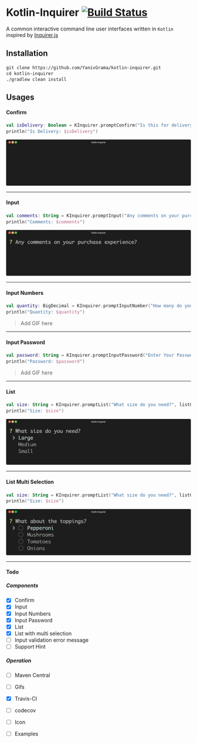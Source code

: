 # Kotlin-Inquirer [![Build Status](https://travis-ci.org/YanivGrama/kotlin-inquirer.svg?branch=master)](https://travis-ci.org/YanivGrama/kotlin-inquirer)

 A common interactive command line user interfaces written in `Kotlin` inspired by [Inquirer.js](https://github.com/SBoudrias/Inquirer.js "Inquirer.js")


## Installation

```shell script
git clone https://github.com/YanivGrama/kotlin-inquirer.git
cd kotlin-inquirer
./gradlew clean install
```

## Usages

#### Confirm

```kotlin
val isDelivery: Boolean = KInquirer.promptConfirm("Is this for delivery?", default = false)
println("Is Delivery: $isDelivery")
```
<p align="center"><img src="/assets/confirm-component.gif?raw=true"/></p>

------

#### Input
```kotlin
val comments: String = KInquirer.promptInput("Any comments on your purchase experience?")
println("Comments: $comments")
```
<p align="center"><img src="/assets/input-component.gif?raw=true"/></p>

------

#### Input Numbers
```kotlin
val quantity: BigDecimal = KInquirer.promptInputNumber("How many do you need?")
println("Quantity: $quantity")
```
> Add GIF here

------

#### Input Password
```kotlin
val password: String = KInquirer.promptInputPassword("Enter Your Password:", hint = "password")
println("Password: $password")
```
> Add GIF here

------

#### List
```kotlin
val size: String = KInquirer.promptList("What size do you need?", listOf("Large", "Medium", "Small"))
println("Size: $size")
```
<p align="center"><img src="/assets/list-component.gif?raw=true"/></p>

------

#### List Multi Selection
```kotlin
val size: String = KInquirer.promptList("What size do you need?", listOf("Large", "Medium", "Small"))
println("Size: $size")
```
<p align="center"><img src="/assets/list-multi.gif?raw=true"/></p>

------

#### Todo
##### Components
- [x] Confirm
- [x] Input
- [x] Input Numbers
- [x] Input Password
- [x] List
- [x] List with multi selection
- [ ] Input validation error message
- [ ] Support Hint

##### Operation
- [ ] Maven Central
- [ ] Gifs
- [x] Travis-CI
- [ ] codecov 
- [ ] Icon
- [ ] Examples


